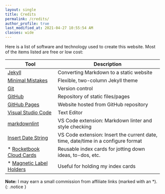 ```yaml
---
layout: single
title: Credits
permalink: /credits/
author_profile: true
last_modified_at: 2021-04-27 10:55:54 AM
classes: wide
---
```


Here is a list of software and technology used to create this website. Most of the items listed are free or low cost:

| Tool                                                                                                        | Description                                                                       |
| ----------------------------------------------------------------------------------------------------------- | --------------------------------------------------------------------------------- |
| [Jekyll](https://jekyllrb.com/)                                                                             | Converting Markdown to a static website                                           |
| [Minimal Mistakes](https://mademistakes.com/work/minimal-mistakes-jekyll-theme/)                            | Flexible, two-column Jekyll theme                                                 |
| [Git](https://git-scm.com/)                                                                                 | Version control                                                                   |
| [GitHub](https://github.com/)                                                                               | Repository of static files/pages                                                  |
| [GitHub Pages](https://pages.github.com/)                                                                   | Website hosted from GitHub repository                                             |
| [Visual Studio Code](https://code.visualstudio.com/)                                                        | Text Editor                                                                       |
| [markdownlint](https://marketplace.visualstudio.com/items?itemName=DavidAnson.vscode-markdownlint)          | VS Code extension: Markdown linter and style checking                             |
| [Insert Date String](https://marketplace.visualstudio.com/items?itemName=jsynowiec.vscode-insertdatestring) | VS Code extension: Insert the current date, time, date/time in a configure format |
| \* [Rocketbook Cloud Cards](https://amzn.to/3uFkLnw)                                                        | Reusable index cards for jotting down ideas, to-dos, etc.                         |
| \* [Magnetic Label Holders](https://amzn.to/3dW0CTe)                                                        | Useful for holding my index cards                                                 |

**Note:** I may earn a small commission from affiliate links (marked with an \*).
{: .notice }
